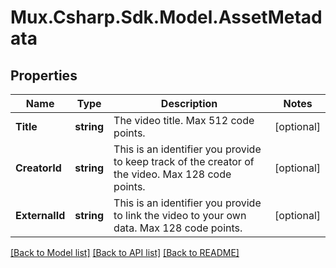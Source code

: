 # Mux.Csharp.Sdk.Model.AssetMetadata

## Properties

Name | Type | Description | Notes
------------ | ------------- | ------------- | -------------
**Title** | **string** | The video title. Max 512 code points. | [optional] 
**CreatorId** | **string** | This is an identifier you provide to keep track of the creator of the video. Max 128 code points. | [optional] 
**ExternalId** | **string** | This is an identifier you provide to link the video to your own data. Max 128 code points. | [optional] 

[[Back to Model list]](../README.md#documentation-for-models) [[Back to API list]](../README.md#documentation-for-api-endpoints) [[Back to README]](../README.md)

